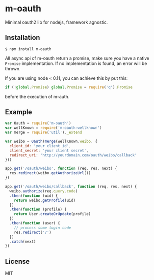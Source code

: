 # m-oauth

  Minimal oauth2 lib for nodejs, framework agnostic.

## Installation

```
$ npm install m-oauth
```

  All async api of m-oauth return a promise, make sure you have a native `Promise` implementation.
  If no implementation is found, an error will be thrown.

  If you are using node < 0.11, you can achieve this by put this:

```js
if (!global.Promise) global.Promise = require('q').Promise
```

  before the execution of m-auth.

## Example

```js
var Oauth = require('m-oauth')
var wellKnown = require('m-oauth-wellknown')
var merge = require('util')._extend

var weibo = Oauth(merge(wellKnown.weibo, {
  client_id: 'your client id',
  client_secret: 'your client secret',
  redirect_uri: 'http://yourdomain.com/oauth/weibo/callback'
}))

app.get('/oauth/weibo', function (req, res, next) {
  res.redirect(weibo.getAuthorizeUrl())
})

app.get('/oauth/weibo/callback', function (req, res, next) {
  weibo.authorize(req.query.code)
  .then(function (uid) {
    return weibo.getProfile(uid)
  })
  .then(function (profile) {
    return User.createOrUpdate(profile)
  })
  .then(function (user) {
    // process some login code
    res.redirect('/')
  })
  .catch(next)
})
```

## License

  MIT
